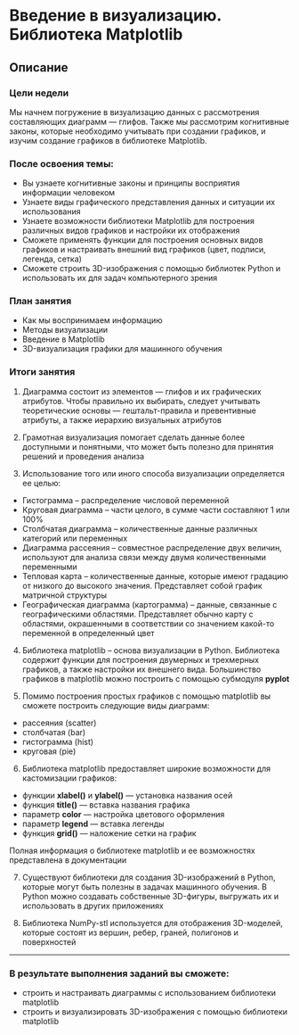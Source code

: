 # Введение в визуализацию. Библиотека Matplotlib
## Описание

### Цели недели

Мы начнем погружение в визуализацию данных с рассмотрения составляющих диаграмм — глифов. Также мы рассмотрим когнитивные законы, которые необходимо учитывать при создании графиков, и изучим создание графиков в библиотеке Matplotlib.

### После освоения темы:
- Вы узнаете когнитивные законы и принципы восприятия информации человеком
- Узнаете виды графического представления данных и ситуации их использования
- Узнаете возможности библиотеки Matplotlib для построения различных видов графиков и настройки их отображения
- Сможете применять функции для построения основных видов графиков и настраивать внешний вид графиков (цвет, подписи, легенда, сетка)
- Сможете строить 3D-изображения с помощью библиотек Python и использовать их для задач компьютерного зрения

### План занятия 
- Как мы воспринимаем информацию 
- Методы визуализации 
- Введение в Matplotlib 
- 3D-визуализация графики для машинного обучения

### Итоги занятия
1. Диаграмма состоит из элементов — глифов и их графических атрибутов. Чтобы правильно их выбирать, следует учитывать теоретические основы — гештальт-правила и превентивные атрибуты, а также иерархию визуальных атрибутов


2. Грамотная визуализация помогает сделать данные более доступными и понятными, что может быть полезно для принятия решений и проведения анализа


3. Использование того или иного способа визуализации определяется ее целью:
- Гистограмма – распределение числовой переменной
- Круговая диаграмма – части целого, в сумме части составляют 1 или 100%
- Столбчатая диаграмма – количественные данные различных категорий или переменных
- Диаграмма рассеяния – совместное распределение двух величин, используют для анализа связи между двумя количественными переменными
- Тепловая карта – количественные данные, которые имеют градацию от низкого до высокого значения. Представляет собой график матричной структуры
- Географическая диаграмма (картограмма) – данные, связанные с географическими областями. Представляет обычно карту с областями, окрашенными в соответствии со значением какой-то переменной в определенный цвет


4. Библиотека matplotlib – основа визуализации в Python. Библиотека содержит функции для построения двумерных и трехмерных графиков, а также настройки их внешнего вида. Большинство графиков в matplotlib можно построить с помощью субмодуля __pyplot__


5. Помимо построения простых графиков с помощью matplotlib вы сможете построить следующие виды диаграмм:
- рассеяния (scatter)
- столбчатая (bar)
- гистограмма (hist)
- круговая (pie)


6. Библиотека matplotlib предоставляет широкие возможности для кастомизации графиков:
- функции __xlabel()__ и __ylabel()__ — установка названия осей
- функция __title()__ — вставка названия графика
- параметр __color__ — настройка цветового оформления  
- параметр __legend__ — вставка легенды  
- функция __grid()__ — наложение сетки на график  

Полная информация о библиотеке matplotlib и ее возможностях представлена в документации


7. Существуют библиотеки для создания 3D-изображений в Python, которые могут быть полезны в задачах машинного обучения. В Python можно создавать собственные 3D-фигуры, выгружать их и использовать в других приложениях


8. Библиотека NumPy-stl используется для отображения 3D-моделей, которые состоят из вершин, ребер, граней, полигонов и поверхностей
---

### В результате выполнения заданий вы сможете:

- строить и настраивать диаграммы с использованием библиотеки matplotlib
- строить и визуализировать 3D-изображения с помощью библиотеки matplotlib
